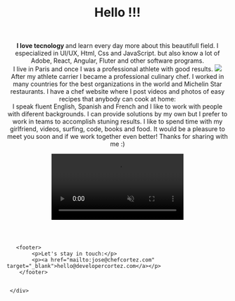 <!DOCTYPE HTML>
<html lang="en"> </html>
<head>
    <title>Developer: Jose Cortez</title>
    <meta name="viewport" content="width=device-width, initial-scale=1.0">
    <meta = charset="8-UTF">
    <link href="style.css" rel="stylesheet">
</head>

<body id="top";>
     <div class="inner">
        <br><br>
        <header style="margin-top: 15px;">
            <h1>Hello !!!</h1>
            <br>
             <p><strong>I love tecnology </strong> and learn every day more about this beautifull field. 
               I especialized in UI/UX, Html, Css and JavaScript. 
               but also know a lot of Adobe, React, Angular, Fluter and other software programs. 
               <br> 
               I live in Paris and once I was a professional athlete with good results. 
               <img src = "podiumcanada.jpeg"><br>
               After my athlete carrier I became a professional culinary chef. I worked in many countries
               for the best organizations in the world and Michelin Star restaurants. I have a chef website
               where I post videos and photos of easy recipes that anybody can cook at home:
               <a href="https://www.chefcortez.com/" target="_blank"></a>
               <br>
               I speak fluent English, Spanish and French and I like to work with people with diferent backgrounds.
               I can provide solutions by my own but I prefer to work in teams to accomplish stuning results. 
               I like to spend time with my girlfriend, videos, surfing, code, books and food.
               It would be a pleasure to meet you soon and if we work together even better!
               Thanks for sharing with me :) 
               </p>
            <video autoplay muted loop src="codescreen.mp4">
            </video>
         </header>

       <footer>
            <p>Let's stay in touch:</p>
            <p><a href="mailto:jose@chefcortez.com" target="_blank">hello@developercortez.com</a></p>
        </footer>
    
         
     </div>
</body>  
